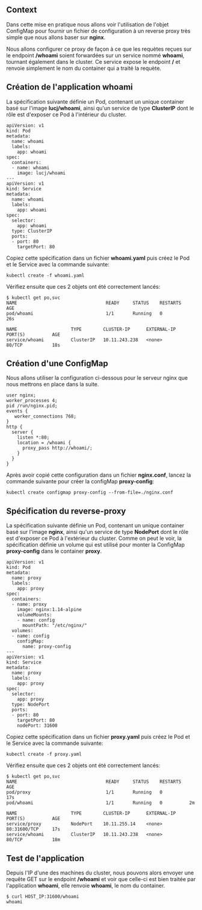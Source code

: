 ## Context

Dans cette mise en pratique nous allons voir l'utilisation de l'objet ConfigMap pour fournir un fichier de configuration à un reverse proxy très simple que nous allons baser sur **nginx**.

Nous allons configurer ce proxy de façon à ce que les requètes reçues sur le endpoint **/whoami** soient forwardées sur un service nommé **whoami**, tournant également dans le cluster. Ce service expose le endpoint **/** et renvoie simplement le nom du container qui a traité la requète.

## Création de l'application whoami

La spécification suivante définie un Pod, contenant un unique container basé sur l'image **lucj/whoami**, ainsi qu'un service de type **ClusterIP** dont le rôle est d'exposer ce Pod à l'intérieur du cluster.


```
apiVersion: v1
kind: Pod
metadata:
  name: whoami
  labels:
    app: whoami
spec:
  containers:
  - name: whoami
    image: lucj/whoami
---
apiVersion: v1
kind: Service
metadata:
  name: whoami
  labels:
    app: whoami
spec:
  selector:
    app: whoami
  type: ClusterIP
  ports:
  - port: 80
    targetPort: 80
```

Copiez cette spécification dans un fichier **whoami.yaml** puis créez le Pod et le Service avec la commande suivante:

```
kubectl create -f whoami.yaml
```

Vérifiez ensuite que ces 2 objets ont été correctement lancés:

```
$ kubectl get po,svc
NAME                                 READY     STATUS    RESTARTS   AGE
pod/whoami                           1/1       Running   0          26s

NAME                    TYPE        CLUSTER-IP      EXTERNAL-IP   PORT(S)          AGE
service/whoami          ClusterIP   10.11.243.238   <none>        80/TCP           18s
```

## Création d'une ConfigMap

Nous allons utiliser la configuration ci-dessous pour le serveur nginx que nous mettrons en place dans la suite.

```
user nginx;
worker_processes 4;
pid /run/nginx.pid;
events {
   worker_connections 768;
}
http {
  server {
    listen *:80;
    location = /whoami {
      proxy_pass http://whoami/;
    }
  }
}
```

Après avoir copié cette configuration dans un fichier **nginx.conf**, lancez la commande suivante pour créer la configMap **proxy-config**:

```
kubectl create configmap proxy-config --from-file=./nginx.conf
```

## Spécification du reverse-proxy

La spécification suivante définie un Pod, contenant un unique container basé sur l'image **nginx**, ainsi qu'un service de type **NodePort** dont le rôle est d'exposer ce Pod à l'extérieur du cluster.
Comme on peut le voir, la spécification définie un volume qui est utilisé pour monter la ConfigMap **proxy-config** dans le container **proxy**.

```
apiVersion: v1
kind: Pod
metadata:
  name: proxy
  labels:
    app: proxy
spec:
  containers:
  - name: proxy
    image: nginx:1.14-alpine
    volumeMounts:
    - name: config
      mountPath: "/etc/nginx/"
  volumes:
  - name: config
    configMap:
      name: proxy-config
---
apiVersion: v1
kind: Service
metadata:
  name: proxy
  labels:
    app: proxy
spec:
  selector:
    app: proxy
  type: NodePort
  ports:
  - port: 80
    targetPort: 80
    nodePort: 31600
```

Copiez cette spécification dans un fichier **proxy.yaml** puis créez le Pod et le Service avec la commande suivante:

```
kubectl create -f proxy.yaml
```

Vérifiez ensuite que ces 2 objets ont été correctement lancés:

```
$ kubectl get po,svc
NAME                                 READY     STATUS    RESTARTS   AGE
pod/proxy                            1/1       Running   0          17s
pod/whoami                           1/1       Running   0          2m

NAME                    TYPE        CLUSTER-IP      EXTERNAL-IP   PORT(S)          AGE
service/proxy           NodePort    10.11.255.14    <none>        80:31600/TCP     17s
service/whoami          ClusterIP   10.11.243.238   <none>        80/TCP           18m
```

## Test de l'application

Depuis l'IP d'une des machines du cluster, nous pouvons alors envoyer une requête GET sur le endpoint **/whoami** et voir que celle-ci est bien traitée par l'application **whoami**, elle renvoie **whoami**, le nom du container.

```
$ curl HOST_IP:31600/whoami
whoami
```
